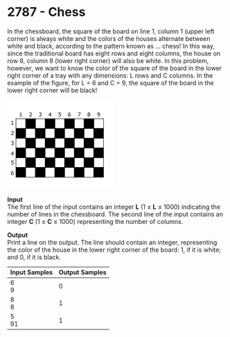 # 2787 - Chess

In the chessboard, the square of the board on line 1, column 1 (upper left corner) is always white and the colors of the houses alternate between white and black, according to the pattern known as ... chess! In this way, since the traditional board has eight rows and eight columns, the house on row 8, column 8 (lower right corner) will also be white. In this problem, however, we want to know the color of the square of the board in the lower right corner of a tray with any dimensions: L rows and C columns. In the example of the figure, for L = 6 and C = 9, the square of the board in the lower right corner will be black!

![2787_Chess.webp](https://github.com/ricrochads/beecrowd-solutions/blob/main/01.Beginner/2787%20-%20Chess/2787_Chess.webp)

**Input**<br>
The first line of the input contains an integer **L** (1 ≤ **L** ≤ 1000) indicating the number of lines in the chessboard. The second line of the input contains an integer **C** (1 ≤ **C** ≤ 1000) representing the number of columns.

**Output**<br>
Print a line on the output. The line should contain an integer, representing the color of the house in the lower right corner of the board: 1, if it is white; and 0, if it is black.

| Input Samples | Output Samples |
|:--------------|:---------------|
| 6 <br> 9      | 0              |
| 8 <br> 8      | 1              |
| 5 <br> 91     | 1              |